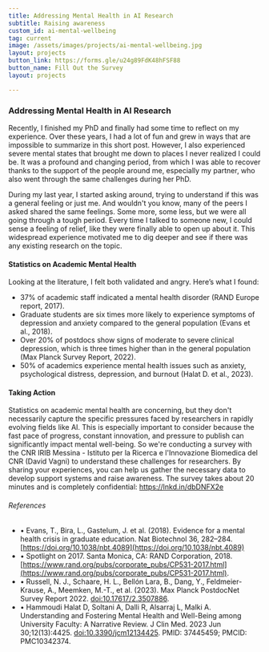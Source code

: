```yaml
---
title: Addressing Mental Health in AI Research
subtitle: Raising awareness
custom_id: ai-mental-wellbeing
tag: current
image: /assets/images/projects/ai-mental-wellbeing.jpg
layout: projects
button_link: https://forms.gle/u24g89FdK48hFSF88
button_name: Fill Out the Survey
layout: projects

---
```

### Addressing Mental Health in AI Research
Recently, I finished my PhD and finally had some time to reflect on my experience. Over these years, I had a lot of fun and grew in ways that are impossible to summarize in this short post. However, I also experienced severe mental states that brought me down to places I never realized I could be. It was a profound and changing period, from which I was able to recover thanks to the support of the people around me, especially my partner, who also went through the same challenges during her PhD.

During my last year, I started asking around, trying to understand if this was a general feeling or just me. And wouldn't you know, many of the peers I asked shared the same feelings. Some more, some less, but we were all going through a tough period. Every time I talked to someone new, I could sense a feeling of relief, like they were finally able to open up about it. This widespread experience motivated me to dig deeper and see if there was any existing research on the topic.

#### Statistics on Academic Mental Health
Looking at the literature, I felt both validated and angry. Here’s what I found:

- 37% of academic staff indicated a mental health disorder (RAND Europe report, 2017).
- Graduate students are six times more likely to experience symptoms of depression and anxiety compared to the general population (Evans et al., 2018).
- Over 20% of postdocs show signs of moderate to severe clinical depression, which is three times higher than in the general population (Max Planck Survey Report, 2022).
- 50% of academics experience mental health issues such as anxiety, psychological distress, depression, and burnout (Halat D. et al., 2023).

#### Taking Action
Statistics on academic mental health are concerning, but they don't necessarily capture the specific pressures faced by researchers in rapidly evolving fields like AI. This is especially important to consider because the fast pace of progress, constant innovation, and pressure to publish can significantly impact mental well-being.
So we're conducting a survey with the CNR IRIB Messina - Istituto per la Ricerca e l'Innovazione Biomedica del CNR (David Vagni) to understand these challenges for researchers. By sharing your experiences, you can help us gather the necessary data to develop support systems and raise awareness. The survey takes about 20 minutes and is completely confidential: https://lnkd.in/dbDNFX2e 



###### References
- • Evans, T., Bira, L., Gastelum, J. et al. (2018). Evidence for a mental health crisis in graduate education. Nat Biotechnol 36, 282–284. [https://doi.org/10.1038/nbt.4089](https://doi.org/10.1038/nbt.4089)
- • Spotlight on 2017. Santa Monica, CA: RAND Corporation, 2018. [https://www.rand.org/pubs/corporate_pubs/CP531-2017.html](https://www.rand.org/pubs/corporate_pubs/CP531-2017.html).
- • Russell, N. J., Schaare, H. L., Bellón Lara, B., Dang, Y., Feldmeier-Krause, A., Meemken, M.-T., et al. (2023). Max Planck PostdocNet Survey Report 2022. [doi:10.17617/2.3507886](https://doi.org/10.17617/2.3507886).
- • Hammoudi Halat D, Soltani A, Dalli R, Alsarraj L, Malki A. Understanding and Fostering Mental Health and Well-Being among University Faculty: A Narrative Review. J Clin Med. 2023 Jun 30;12(13):4425. [doi:10.3390/jcm12134425](https://www.ncbi.nlm.nih.gov/pmc/articles/PMC10342374/). PMID: 37445459; PMCID: PMC10342374.
